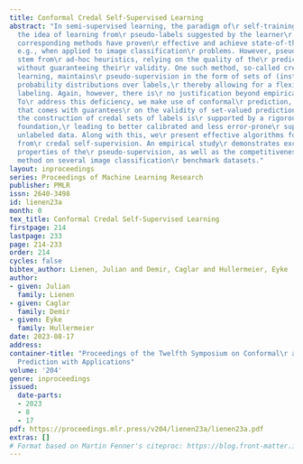 ```yaml
---
title: Conformal Credal Self-Supervised Learning
abstract: "In semi-supervised learning, the paradigm of\r self-training refers to
  the idea of learning from\r pseudo-labels suggested by the learner\r itself. Recently,
  corresponding methods have proven\r effective and achieve state-of-the-art performance,\r
  e.g., when applied to image classification\r problems. However, pseudo-labels typically
  stem from\r ad-hoc heuristics, relying on the quality of the\r predictions though
  without guaranteeing their\r validity. One such method, so-called credal\r self-supervised
  learning, maintains\r pseudo-supervision in the form of sets of (instead\r of single)
  probability distributions over labels,\r thereby allowing for a flexible yet\r uncertainty-aware
  labeling. Again, however, there is\r no justification beyond empirical effectiveness.
  To\r address this deficiency, we make use of conformal\r prediction, an approach
  that comes with guarantees\r on the validity of set-valued predictions. As a\r result,
  the construction of credal sets of labels is\r supported by a rigorous theoretical
  foundation,\r leading to better calibrated and less error-prone\r supervision for
  unlabeled data. Along with this, we\r present effective algorithms for learning
  from\r credal self-supervision. An empirical study\r demonstrates excellent calibration
  properties of the\r pseudo-supervision, as well as the competitiveness\r of our
  method on several image classification\r benchmark datasets."
layout: inproceedings
series: Proceedings of Machine Learning Research
publisher: PMLR
issn: 2640-3498
id: lienen23a
month: 0
tex_title: Conformal Credal Self-Supervised Learning
firstpage: 214
lastpage: 233
page: 214-233
order: 214
cycles: false
bibtex_author: Lienen, Julian and Demir, Caglar and Hullermeier, Eyke
author:
- given: Julian
  family: Lienen
- given: Caglar
  family: Demir
- given: Eyke
  family: Hullermeier
date: 2023-08-17
address:
container-title: "Proceedings of the Twelfth Symposium on Conformal\r and Probabilistic
  Prediction with Applications"
volume: '204'
genre: inproceedings
issued:
  date-parts:
  - 2023
  - 8
  - 17
pdf: https://proceedings.mlr.press/v204/lienen23a/lienen23a.pdf
extras: []
# Format based on Martin Fenner's citeproc: https://blog.front-matter.io/posts/citeproc-yaml-for-bibliographies/
---
```

